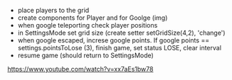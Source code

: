 - place players to the grid
- create components for Player and for Goolge (img)
- when google teleporting check player positions 
- in SettingsMode set grid size (create setter setGridSize(4,2), 'change')
- when google escaped, increse google points. If google points == settings.pointsToLose (3), finish game, set status LOSE, clear interval
- resume game (should return to SettingsMode)

https://www.youtube.com/watch?v=xx7aEs1bw78